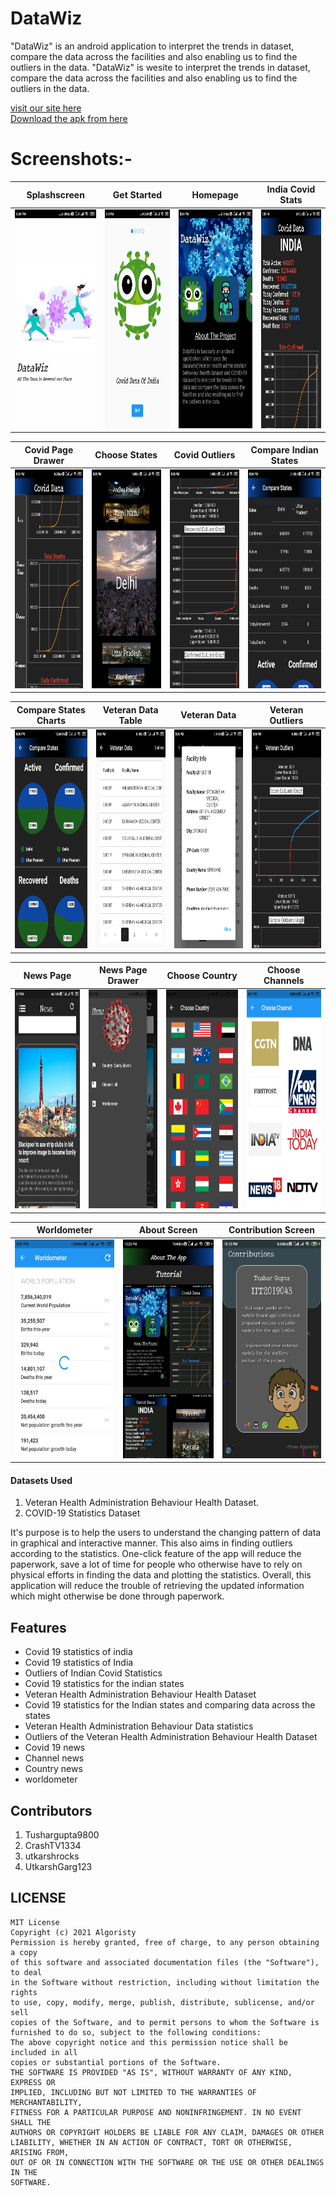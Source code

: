 # DataWiz
"DataWiz" is an android application to interpret the trends in dataset, compare the data across the facilities and also enabling us to find the outliers in the data.
"DataWiz" is wesite to interpret the trends in dataset, compare the data across the facilities and also enabling us to find the outliers in the data.

[visit our site here](https://data-wiz-context-visualizer.herokuapp.com/)<br/>
[Download the apk from here](https://github.com/Tushargupta9800/Algoristy/blob/main/Application/datawiz.apk)

# Screenshots:-
|Splashscreen|Get Started|Homepage|India Covid Stats|
:-------:|:-------:|:-------:|:-----:
<img src="https://github.com/Tushargupta9800/Algoristy/blob/main/screenshots/S1.jpeg" height="350em" />|<img src="https://github.com/Tushargupta9800/Algoristy/blob/main/screenshots/S2.jpeg" height="350em" />|<img src="https://github.com/Tushargupta9800/Algoristy/blob/main/screenshots/S3.jpeg" height="350em" />|<img src="https://github.com/Tushargupta9800/Algoristy/blob/main/screenshots/S4.jpeg" height="350em" />|

|Covid Page Drawer|Choose States|Covid Outliers|Compare Indian States|
:-------:|:-------:|:-------:|:-----:
<img src="https://github.com/Tushargupta9800/Algoristy/blob/main/screenshots/S5.jpeg" height="350em" />|<img src="https://github.com/Tushargupta9800/Algoristy/blob/main/screenshots/S6.jpeg" height="350em" />|<img src="https://github.com/Tushargupta9800/Algoristy/blob/main/screenshots/S7.jpeg" height="350em" />|<img src="https://github.com/Tushargupta9800/Algoristy/blob/main/screenshots/S8.jpeg" height="350em" />|

|Compare States Charts|Veteran Data Table|Veteran Data|Veteran Outliers|
:-------:|:-------:|:-------:|:-----:
<img src="https://github.com/Tushargupta9800/Algoristy/blob/main/screenshots/S9.jpeg" height="350em" />|<img src="https://github.com/Tushargupta9800/Algoristy/blob/main/screenshots/S10.jpeg" height="350em" />|<img src="https://github.com/Tushargupta9800/Algoristy/blob/main/screenshots/S11.jpeg" height="350em" />|<img src="https://github.com/Tushargupta9800/Algoristy/blob/main/screenshots/S12.jpeg" height="350em" />|

|News Page|News Page Drawer|Choose Country|Choose Channels|
:-------:|:-------:|:-------:|:-----:
<img src="https://github.com/Tushargupta9800/Algoristy/blob/main/screenshots/S13.jpeg" height="350em" />|<img src="https://github.com/Tushargupta9800/Algoristy/blob/main/screenshots/S14.jpeg" height="350em" />|<img src="https://github.com/Tushargupta9800/Algoristy/blob/main/screenshots/S15.jpeg" height="350em" />|<img src="https://github.com/Tushargupta9800/Algoristy/blob/main/screenshots/S16.jpeg" height="350em" />|

|Worldometer|About Screen|Contribution Screen|
:-------:|:-------:|:-----:
<img src="https://github.com/Tushargupta9800/Algoristy/blob/main/screenshots/S17.jpeg" height="350em" />| <img src="https://github.com/Tushargupta9800/Algoristy/blob/main/screenshots/S19.jpeg" height="350em" /> | <img src="https://github.com/Tushargupta9800/Algoristy/blob/main/screenshots/S18.jpeg" height="350em" /> |

#### Datasets Used

1. Veteran Health Administration Behaviour Health Dataset. 
2. COVID-19 Statistics Dataset

It's purpose is to help the users to understand the changing pattern of data in graphical and interactive manner. This also aims in finding outliers according to the statistics. One-click feature of the app will reduce the paperwork, save a lot of time for people who otherwise have to rely on physical efforts in finding the data and plotting the statistics. Overall, this application will reduce the trouble of retrieving the updated information which might otherwise be done through paperwork.

## Features

* Covid 19 statistics of india
* Covid 19 statistics of India
* Outliers of Indian Covid Statistics
* Covid 19 statistics for the indian states
* Veteran Health Administration Behaviour Health Dataset
* Covid 19 statistics for the Indian states and comparing data across the states
* Veteran Health Administration Behaviour Data statistics
* Outliers of the Veteran Health Administration Behaviour Health Dataset
* Covid 19 news
* Channel news
* Country news
* worldometer

## Contributors

1. Tushargupta9800
2. CrashTV1334
3. utkarshrocks
4. UtkarshGarg123

## LICENSE
```
MIT License
Copyright (c) 2021 Algoristy
Permission is hereby granted, free of charge, to any person obtaining a copy
of this software and associated documentation files (the "Software"), to deal
in the Software without restriction, including without limitation the rights
to use, copy, modify, merge, publish, distribute, sublicense, and/or sell
copies of the Software, and to permit persons to whom the Software is
furnished to do so, subject to the following conditions:
The above copyright notice and this permission notice shall be included in all
copies or substantial portions of the Software.
THE SOFTWARE IS PROVIDED "AS IS", WITHOUT WARRANTY OF ANY KIND, EXPRESS OR
IMPLIED, INCLUDING BUT NOT LIMITED TO THE WARRANTIES OF MERCHANTABILITY,
FITNESS FOR A PARTICULAR PURPOSE AND NONINFRINGEMENT. IN NO EVENT SHALL THE
AUTHORS OR COPYRIGHT HOLDERS BE LIABLE FOR ANY CLAIM, DAMAGES OR OTHER
LIABILITY, WHETHER IN AN ACTION OF CONTRACT, TORT OR OTHERWISE, ARISING FROM,
OUT OF OR IN CONNECTION WITH THE SOFTWARE OR THE USE OR OTHER DEALINGS IN THE
SOFTWARE.
```

